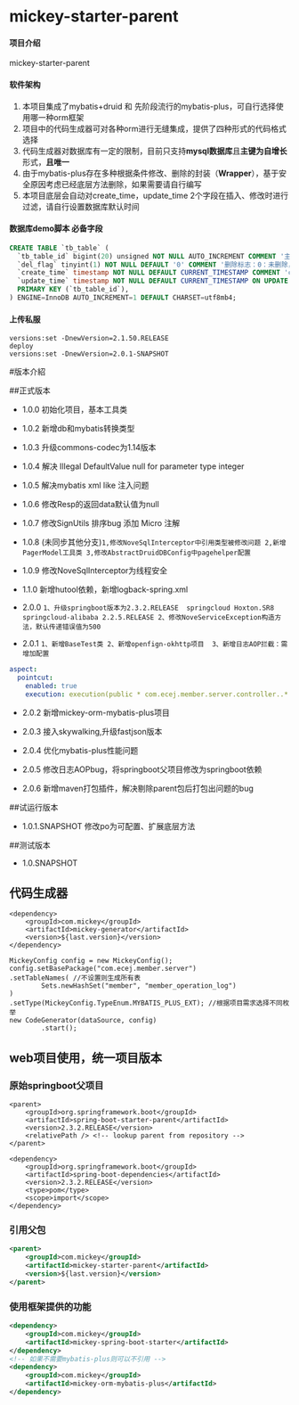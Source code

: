 # mickey-starter-parent

#### 项目介绍
mickey-starter-parent

#### 软件架构

1. 本项目集成了mybatis+druid 和 先阶段流行的mybatis-plus，可自行选择使用哪一种orm框架
2. 项目中的代码生成器可对各种orm进行无缝集成，提供了四种形式的代码格式选择
3. 代码生成器对数据库有一定的限制，目前只支持**mysql数据库**且**主键为自增长**形式，**且唯一**
4. 由于mybatis-plus存在多种根据条件修改、删除的封装（**Wrapper**），基于安全原因考虑已经底层方法删除，如果需要请自行编写
5. 本项目底层会自动对create_time，update_time 2个字段在插入、修改时进行过滤，请自行设置数据库默认时间

#### 数据库demo脚本 必备字段
```sql
CREATE TABLE `tb_table` (
  `tb_table_id` bigint(20) unsigned NOT NULL AUTO_INCREMENT COMMENT '主键',
  `del_flag` tinyint(1) NOT NULL DEFAULT '0' COMMENT '删除标志：0：未删除，1：已删除',
  `create_time` timestamp NOT NULL DEFAULT CURRENT_TIMESTAMP COMMENT 'create_time',
  `update_time` timestamp NOT NULL DEFAULT CURRENT_TIMESTAMP ON UPDATE CURRENT_TIMESTAMP COMMENT 'update_time',
  PRIMARY KEY (`tb_table_id`),
) ENGINE=InnoDB AUTO_INCREMENT=1 DEFAULT CHARSET=utf8mb4;

```

#### 上传私服
```
versions:set -DnewVersion=2.1.50.RELEASE
deploy
versions:set -DnewVersion=2.0.1-SNAPSHOT
```
#版本介紹

##正式版本
* 1.0.0 初始化项目，基本工具类
* 1.0.2 新增db和mybatis转换类型
* 1.0.3 升级commons-codec为1.14版本
* 1.0.4 解决 Illegal DefaultValue null for parameter type integer
* 1.0.5 解决mybatis xml like 注入问题
* 1.0.6 修改Resp的返回data默认值为null
* 1.0.7 修改SignUtils 排序bug 添加 Micro 注解
* 1.0.8 (未同步其他分支)`1,修改NoveSqlInterceptor中引用类型被修改问题
         2,新增PagerModel工具类
         3,修改AbstractDruidDBConfig中pagehelper配置`
* 1.0.9 修改NoveSqlInterceptor为线程安全
* 1.1.0 新增hutool依赖，新增logback-spring.xml

* 2.0.0 `1、升级springboot版本为2.3.2.RELEASE 
                springcloud Hoxton.SR8
                springcloud-alibaba 2.2.5.RELEASE
         2、修改NoveServiceException构造方法，默认传递错误值为500`
  
* 2.0.1 `1、新增BaseTest类
         2、新增openfign-okhttp项目 
         3、新增日志AOP拦截：需增加配置`
  
``` yaml
aspect:
  pointcut:
    enabled: true
    execution: execution(public * com.ecej.member.server.controller..*.*(..))
```
* 2.0.2 新增mickey-orm-mybatis-plus项目

* 2.0.3 接入skywalking,升级fastjson版本
* 2.0.4 优化mybatis-plus性能问题
* 2.0.5 修改日志AOPbug，将springboot父项目修改为springboot依赖
* 2.0.6 新增maven打包插件，解决剔除parent包后打包出问题的bug

##试运行版本
* 1.0.1.SNAPSHOT 修改po为可配置、扩展底层方法

##测试版本
* 1.0.SNAPSHOT

## 代码生成器
```text
<dependency>
    <groupId>com.mickey</groupId>
    <artifactId>mickey-generator</artifactId>
    <version>${last.version}</version>
</dependency>

MickeyConfig config = new MickeyConfig();
config.setBasePackage("com.ecej.member.server")
.setTableNames( //不设置则生成所有表
        Sets.newHashSet("member", "member_operation_log")
)
.setType(MickeyConfig.TypeEnum.MYBATIS_PLUS_EXT); //根据项目需求选择不同枚举
new CodeGenerator(dataSource, config)
        .start();
```

## web项目使用，统一项目版本
### 原始springboot父项目
```text
<parent>
    <groupId>org.springframework.boot</groupId>
    <artifactId>spring-boot-starter-parent</artifactId>
    <version>2.3.2.RELEASE</version>
    <relativePath /> <!-- lookup parent from repository -->
</parent>

<dependency>
    <groupId>org.springframework.boot</groupId>
    <artifactId>spring-boot-dependencies</artifactId>
    <version>2.3.2.RELEASE</version>
    <type>pom</type>
    <scope>import</scope>
</dependency>
```
### 引用父包
```xml
<parent>
    <groupId>com.mickey</groupId>
    <artifactId>mickey-starter-parent</artifactId>
    <version>${last.version}</version>
</parent>
```

### 使用框架提供的功能
```xml
<dependency>
    <groupId>com.mickey</groupId>
    <artifactId>mickey-spring-boot-starter</artifactId>
</dependency>
<!-- 如果不需要mybatis-plus则可以不引用 -->
<dependency>
    <groupId>com.mickey</groupId>
    <artifactId>mickey-orm-mybatis-plus</artifactId>
</dependency>
```